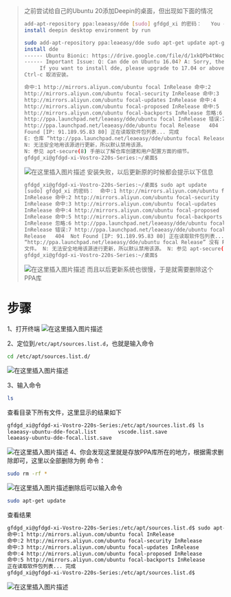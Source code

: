 > 之前尝试给自己的Ubuntu 
> 20添加Deepin的桌面，但出现如下面的情况
> 
> ```bash gfdgd_xi@gfdgd-xi-Vostro-220s-Series:~/桌面$ sudo
> add-apt-repository ppa:leaeasy/dde [sudo] gfdgd_xi 的密码：   You can
> install deepin desktop environment by run
> 
> sudo add-apt-repository ppa:leaeasy/dde sudo apt-get update apt-get
> install dde
> ------ Ubuntu Bionic: https://drive.google.com/file/d/1xkQPb4tWocknuYeY-t41W--kz-9SSL0V/view?usp=sharing
> ------ Important Issue: Q: Can dde on Ubuntu 16.04? A: Sorry, the dde depends on qt version above than 5.6.
>      If you want to install dde, please upgrade to 17.04 or above.  更多信息： https://launchpad.net/~leaeasy/+archive/ubuntu/dde 按 [ENTER] 继续或
> Ctrl-c 取消安装。
> 
> 命中:1 http://mirrors.aliyun.com/ubuntu focal InRelease 命中:2
> http://mirrors.aliyun.com/ubuntu focal-security InRelease 命中:3
> http://mirrors.aliyun.com/ubuntu focal-updates InRelease 命中:4
> http://mirrors.aliyun.com/ubuntu focal-proposed InRelease 命中:5
> http://mirrors.aliyun.com/ubuntu focal-backports InRelease 忽略:6
> http://ppa.launchpad.net/leaeasy/dde/ubuntu focal InRelease 错误:7
> http://ppa.launchpad.net/leaeasy/dde/ubuntu focal Release   404  Not
> Found [IP: 91.189.95.83 80] 正在读取软件包列表... 完成 
> E: 仓库 “http://ppa.launchpad.net/leaeasy/dde/ubuntu focal Release” 没有 Release 文件。
> N: 无法安全地用该源进行更新，所以默认禁用该源。
> N: 参见 apt-secure(8) 手册以了解仓库创建和用户配置方面的细节。
> gfdgd_xi@gfdgd-xi-Vostro-220s-Series:~/桌面$ 
> ```
> 
> ![在这里插入图片描述](https://img-blog.csdnimg.cn/20200809123429908.png?x-oss-process=image/watermark,type_ZmFuZ3poZW5naGVpdGk,shadow_10,text_aHR0cHM6Ly9ibG9nLmNzZG4ubmV0L3dlaXhpbl80NjQwMzQ4Mw==,size_16,color_FFFFFF,t_70)
> 安装失败，以后更新原的时候都会提示以下信息
> ```bash 
> gfdgd_xi@gfdgd-xi-Vostro-220s-Series:~/桌面$ sudo apt update
> [sudo] gfdgd_xi 的密码：  命中:1 http://mirrors.aliyun.com/ubuntu focal
> InRelease 命中:2 http://mirrors.aliyun.com/ubuntu focal-security
> InRelease 命中:3 http://mirrors.aliyun.com/ubuntu focal-updates
> InRelease 命中:4 http://mirrors.aliyun.com/ubuntu focal-proposed
> InRelease 命中:5 http://mirrors.aliyun.com/ubuntu focal-backports
> InRelease 忽略:6 http://ppa.launchpad.net/leaeasy/dde/ubuntu focal
> InRelease 错误:7 http://ppa.launchpad.net/leaeasy/dde/ubuntu focal
> Release   404  Not Found [IP: 91.189.95.83 80] 正在读取软件包列表... 完成 E: 仓库
> “http://ppa.launchpad.net/leaeasy/dde/ubuntu focal Release” 没有 Release
> 文件。 N: 无法安全地用该源进行更新，所以默认禁用该源。 N: 参见 apt-secure(8) 手册以了解仓库创建和用户配置方面的细节。
> gfdgd_xi@gfdgd-xi-Vostro-220s-Series:~/桌面$ 
> ```
> 
> ![在这里插入图片描述](https://img-blog.csdnimg.cn/20200809130202614.png?x-oss-process=image/watermark,type_ZmFuZ3poZW5naGVpdGk,shadow_10,text_aHR0cHM6Ly9ibG9nLmNzZG4ubmV0L3dlaXhpbl80NjQwMzQ4Mw==,size_16,color_FFFFFF,t_70)
> 而且以后更新系统也很慢，于是就需要删除这个PPA库

# 步骤

1、打开终端
![在这里插入图片描述](https://img-blog.csdnimg.cn/20200809130517888.png?x-oss-process=image/watermark,type_ZmFuZ3poZW5naGVpdGk,shadow_10,text_aHR0cHM6Ly9ibG9nLmNzZG4ubmV0L3dlaXhpbl80NjQwMzQ4Mw==,size_16,color_FFFFFF,t_70)

2、定位到`/etc/apt/sources.list.d`，也就是输入命令

```bash
cd /etc/apt/sources.list.d/
```
![在这里插入图片描述](https://img-blog.csdnimg.cn/20200809130639239.png?x-oss-process=image/watermark,type_ZmFuZ3poZW5naGVpdGk,shadow_10,text_aHR0cHM6Ly9ibG9nLmNzZG4ubmV0L3dlaXhpbl80NjQwMzQ4Mw==,size_16,color_FFFFFF,t_70)

3、输入命令

```bash
ls
```
查看目录下所有文件，这里显示的结果如下

```bash
gfdgd_xi@gfdgd-xi-Vostro-220s-Series:/etc/apt/sources.list.d$ ls
leaeasy-ubuntu-dde-focal.list       vscode.list.save
leaeasy-ubuntu-dde-focal.list.save
```
![在这里插入图片描述](https://img-blog.csdnimg.cn/20200809130835174.png?x-oss-process=image/watermark,type_ZmFuZ3poZW5naGVpdGk,shadow_10,text_aHR0cHM6Ly9ibG9nLmNzZG4ubmV0L3dlaXhpbl80NjQwMzQ4Mw==,size_16,color_FFFFFF,t_70)
4、你会发现这里就是存放PPA库所在的地方，根据需求删除即可，这里以全部删除为例
命令：

```bash
sudo rm -rf *
```
![在这里插入图片描述](https://img-blog.csdnimg.cn/20200809131038916.png?x-oss-process=image/watermark,type_ZmFuZ3poZW5naGVpdGk,shadow_10,text_aHR0cHM6Ly9ibG9nLmNzZG4ubmV0L3dlaXhpbl80NjQwMzQ4Mw==,size_16,color_FFFFFF,t_70)删除后可以输入命令

```bash
sudo apt-get update
```
查看结果

```bash
gfdgd_xi@gfdgd-xi-Vostro-220s-Series:/etc/apt/sources.list.d$ sudo apt-get update
命中:1 http://mirrors.aliyun.com/ubuntu focal InRelease
命中:2 http://mirrors.aliyun.com/ubuntu focal-security InRelease
命中:3 http://mirrors.aliyun.com/ubuntu focal-updates InRelease
命中:4 http://mirrors.aliyun.com/ubuntu focal-proposed InRelease
命中:5 http://mirrors.aliyun.com/ubuntu focal-backports InRelease
正在读取软件包列表... 完成                            
gfdgd_xi@gfdgd-xi-Vostro-220s-Series:/etc/apt/sources.list.d$ 
```

![在这里插入图片描述](https://img-blog.csdnimg.cn/20200809131244231.png?x-oss-process=image/watermark,type_ZmFuZ3poZW5naGVpdGk,shadow_10,text_aHR0cHM6Ly9ibG9nLmNzZG4ubmV0L3dlaXhpbl80NjQwMzQ4Mw==,size_16,color_FFFFFF,t_70)
